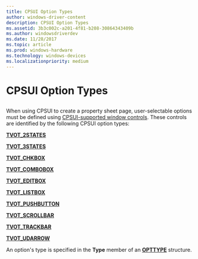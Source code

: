 ```yaml
---
title: CPSUI Option Types
author: windows-driver-content
description: CPSUI Option Types
ms.assetid: 3b3c002c-a201-4f81-b208-30864343409b
ms.author: windowsdriverdev
ms.date: 11/28/2017
ms.topic: article
ms.prod: windows-hardware
ms.technology: windows-devices
ms.localizationpriority: medium
---
```


# CPSUI Option Types


## <span id="ddk_cpsui_option_types_gg"></span><span id="DDK_CPSUI_OPTION_TYPES_GG"></span>


When using CPSUI to create a property sheet page, user-selectable options must be defined using [CPSUI-supported window controls](https://msdn.microsoft.com/library/windows/hardware/ff547168). These controls are identified by the following CPSUI option types:

[**TVOT\_2STATES**](tvot-2states.md)

[**TVOT\_3STATES**](tvot-3states.md)

[**TVOT\_CHKBOX**](tvot-chkbox.md)

[**TVOT\_COMBOBOX**](tvot-combobox.md)

[**TVOT\_EDITBOX**](tvot-editbox.md)

[**TVOT\_LISTBOX**](tvot-listbox.md)

[**TVOT\_PUSHBUTTON**](tvot-pushbutton.md)

[**TVOT\_SCROLLBAR**](tvot-scrollbar.md)

[**TVOT\_TRACKBAR**](tvot-trackbar.md)

[**TVOT\_UDARROW**](tvot-udarrow.md)

An option's type is specified in the **Type** member of an [**OPTTYPE**](https://msdn.microsoft.com/library/windows/hardware/ff559670) structure.

 

 




